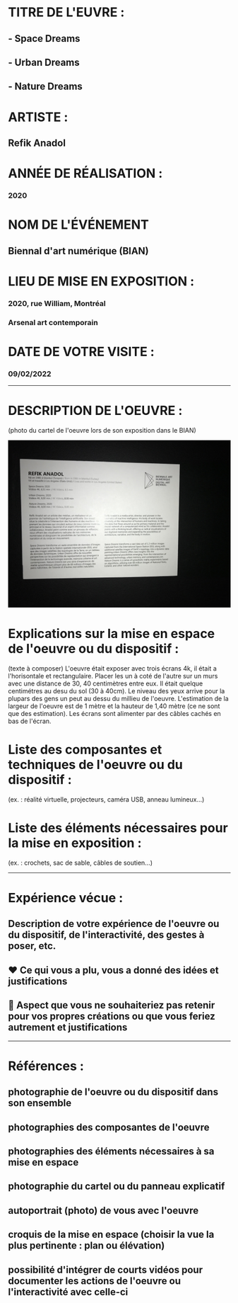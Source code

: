 # TITRE DE L'EUVRE :

## - Space Dreams
## - Urban Dreams
## - Nature Dreams

# ARTISTE :

## Refik Anadol

# ANNÉE DE RÉALISATION :

### 2020

# NOM DE L'ÉVÉNEMENT

## Biennal d'art numérique (BIAN)

# LIEU DE MISE EN EXPOSITION :

### 2020, rue William, Montréal
### Arsenal art contemporain

# DATE DE VOTRE VISITE :

### 09/02/2022

-------------------------------------------------------------------------------------------

# DESCRIPTION DE L'OEUVRE :

(photo du cartel de l'oeuvre lors de son exposition dans le BIAN)

![BIAN_decription_euvre.JPG](images/BIAN_description_euvre.JPG)

# Explications sur la mise en espace de l'oeuvre ou du dispositif :
(texte à composer)
L'oeuvre était exposer avec trois écrans 4k, il était a l'horisontale et rectangulaire. Placer les un à coté de l'autre sur un murs avec une distance de 30, 40 centimètres entre eux. Il était quelque centimétres au desu du sol (30 à 40cm). Le niveau des yeux arrive pour la plupars des gens un peut au dessu du millieu de l'oeuvre. L'estimation de la largeur de l'oeuvre est de 1 mètre et la hauteur de 1,40 mètre (ce ne sont que des estimation). Les écrans sont alimenter par des câbles cachés en bas de l'écran.



# Liste des composantes et techniques de l'oeuvre ou du dispositif :
(ex. : réalité virtuelle, projecteurs, caméra USB, anneau lumineux...)

# Liste des éléments nécessaires pour la mise en exposition :
(ex. : crochets, sac de sable, câbles de soutien...)

-------------------------------------------------------------------------------------------

#  Expérience vécue :

## Description de votre expérience de l'oeuvre ou du dispositif, de l'interactivité, des gestes à poser, etc.

## ❤️ Ce qui vous a plu, vous a donné des idées et justifications

## 🤔 Aspect que vous ne souhaiteriez pas retenir pour vos propres créations ou que vous feriez autrement et justifications


-------------------------------------------------------------------------------------------

 
# Références :
 
## photographie de l'oeuvre ou du dispositif dans son ensemble
## photographies des composantes de l'oeuvre
## photographies des éléments nécessaires à sa mise en espace
## photographie du cartel ou du panneau explicatif
## autoportrait (photo) de vous avec l'oeuvre
## croquis de la mise en espace (choisir la vue la plus pertinente : plan ou élévation)
## possibilité d'intégrer de courts vidéos pour documenter les actions de l'oeuvre ou l'interactivité avec celle-ci
